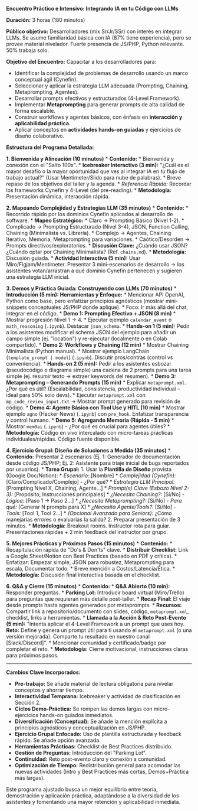 **Encuentro Práctico e Intensivo: Integrando IA en tu Código con LLMs**

**Duración:** 3 horas (180 minutos)

**Público objetivo:** Desarrolladores (mix Sr/Jr/SSr) con interés en integrar LLMs. Se asume familiaridad básica con IA (87% tiene experiencia), pero se provee material nivelador. Fuerte presencia de JS/PHP, Python relevante. 50% trabaja solo.

**Objetivo del Encuentro:**
Capacitar a los desarrolladores para:
*   Identificar la complejidad de problemas de desarrollo usando un marco conceptual ágil (Cynefin).
*   Seleccionar y aplicar la estrategia LLM adecuada (Prompting, Chaining, Metaprompting, Agentes).
*   Desarrollar prompts efectivos y estructurados (4-Level Framework).
*   Implementar **Metaprompting** para generar prompts de alta calidad de forma escalable.
*   Construir workflows y agentes básicos, con énfasis en **interacción y aplicabilidad práctica**.
*   Aplicar conceptos en **actividades hands-on guiadas** y ejercicios de diseño colaborativo.


**Estructura del Programa Detallada:**

**1. Bienvenida y Alineación (10 minutos)**
    *   **Contenido:**
        *   Bienvenida y conexión con el "Salto 100x".
        *   **Icebreaker Interactivo (3 min):** "¿Cuál es el mayor desafío o la mayor oportunidad que ves al integrar IA en *tu* flujo de trabajo actual?" (Usar Mentimeter/Slido para nube de palabras).
        *   Breve repaso de los objetivos del taller y la agenda.
        *   *Referencia Rápida:* Recordar los frameworks Cynefin y 4-Level (del pre-reading).
    *   **Metodología:** Presentación dinámica, interacción rápida.

**2. Mapeando Complejidad y Estrategias LLM (35 minutos)**
    *   **Contenido:**
        *   Recorrido rápido por los dominios Cynefin aplicados al desarrollo de software.
        *   **Mapeo Estratégico:**
            *   Claro -> Prompting Básico (Nivel 1-2).
            *   Complicado -> Prompting Estructurado (Nivel 3-4), JSON, Function Calling, Chaining (Minimalista vs. Librería).
            *   Complejo -> Agentes, Chaining Iterativo, Memoria, Metaprompting para variaciones.
            *   Caótico/Desorden -> Prompts directivos/exploratorios.
        *   **Discusión Clave:** ¿Cuándo usar JSON? ¿Cuándo optar por Chaining Minimalista? (Ref. `chains.md`).
    *   **Metodología:** Discusión guiada.
    *   **Actividad Interactiva (5 min):** Usar Miro/Figjam/Mentimeter. Presentar 3 mini-escenarios de desarrollo -> los asistentes votan/arrastran a qué dominio Cynefin pertenecen y sugieren una estrategia LLM inicial.

**3. Demos y Práctica Guiada: Construyendo con LLMs (70 minutos)**
    *   **Introducción (5 min): Herramientas y Enfoque:**
        *   Mencionar API OpenAI, Python como base, pero enfatizar principios agnósticos (mostrar mini-snippets conceptuales JS/PHP donde aplique).
        *   Foco: Ir más allá del chat, integrar en el código.
    *   **Demo 1: Prompting Efectivo + JSON (8 min)**
        *   Mostrar progresión Nivel 1 -> 4.
        *   Ejecutar ejemplo `calendar_event` o `math_reasoning` (`.ipynb`). Destacar `json_schema`.
    *   **Hands-on 1 (5 min):** Pedir a los asistentes modificar el schema JSON del ejemplo para añadir un campo simple (ej. "location") y re-ejecutar (localmente o en Colab compartido).
    *   **Demo 2: Workflows y Chaining (12 min)**
        *   Mostrar Chaining Minimalista (Python manual).
        *   Mostrar ejemplo LangChain (`template_prompt | model`) (`.ipynb`). Discutir pros/contras (control vs conveniencia).
    *   **Hands-on 2 (5 min):** Pedir a los asistentes esbozar (pseudocódigo o diagrama simple) una cadena de 2 prompts para una tarea simple (ej. resumir texto -> extraer keywords del resumen).
    *   **Demo 3: Metaprompting – Generando Prompts (15 min)**
        *   Explicar `metaprompt.xml`. ¿Por qué es útil? (Escalabilidad, consistencia, productividad individual – ideal para 50% solo devs).
        *   Ejecutar `metaprompt.xml` con `mp_code_review_input.txt` -> Mostrar prompt generado para revisión de código.
    *   **Demo 4: Agente Básico con Tool Use y HITL (10 min)**
        *   Mostrar ejemplo `agno` (Hacker News) (`.ipynb`) con `pre_hook`. Enfatizar transparencia y control humano.
    *   **Demo 5: Agregando Memoria (Rápida - 5 min)**
        *   Mostrar `mem0ai` (`.ipynb`) – ¿Por qué es crucial para agentes útiles?
    *   **Metodología:** Código en vivo intercalado con micro-tareas prácticas individuales/rápidas. Código fuente disponible.

**4. Ejercicio Grupal: Diseño de Soluciones a Medida (35 minutos)**
    *   **Contenido:** Presentar 2 escenarios (Ej. 1: Generador de documentación desde código JS/PHP; Ej. 2: Asistente para triaje inicial de bugs reportados por usuarios).
    *   **Tarea Grupal:**
        1.  Usar la **Plantilla de Diseño** provista (Google Doc/Notion):
            *   *Escenario:* [Nombre]
            *   *Complejidad (Cynefin):* [Claro/Complicado/Complejo] - ¿Por qué?
            *   *Estrategia LLM Principal:* [Prompting Nivel X, Chaining, Agente...]
            *   *Prompt(s) Clave (Esbozo Nivel 2-3):* [Propósito, Instrucciones principales]
            *   *¿Necesita Chaining?:* [Sí/No] - *Lógica:* [Paso 1 -> Paso 2...]
            *   *¿Necesita Metaprompting?:* [Sí/No] - *Para qué:* [Generar N prompts para X]
            *   *¿Necesita Agente/Tools?:* [Sí/No] - *Tools:* [Tool 1, Tool 2...]
            *   *(Opcional Avanzado para Seniors):* ¿Cómo manejarías errores o evaluarías la salida?
        2.  Preparar presentación de 3 minutos.
    *   **Metodología:** Breakout rooms. Instructor rota para guiar. Presentaciones rápidas + 2 min feedback del instructor por grupo.

**5. Mejores Prácticas y Próximos Pasos (15 minutos)**
    *   **Contenido:**
        *   Recapitulación rápida de "Do's & Don'ts" clave.
        *   **Distribuir Checklist:** Link a Google Sheet/Notion con Best Practices (basado en PDF y crítica).
        *   Enfatizar: Empezar simple, JSON para robustez, Metaprompting para escala, Documentar todo.
        *   Breve mención a Costos/Latencia/Ética.
    *   **Metodología:** Discusión final interactiva basada en el checklist.

**6. Q&A y Cierre (15 minutos)**
    *   **Contenido:**
        *   **Q&A Abierto (10 min):** Responder preguntas.
        *   **Parking Lot:** Introducir board virtual (Miro/Trello) para preguntas que requieran más detalle post-taller.
        *   **Recap Final:** El viaje desde prompts hasta agentes generados por metaprompts.
        *   **Recursos:** Compartir link a repositorio/documento con slides, código, `metaprompt.xml`, checklist, links a herramientas.
        *   **Llamada a la Acción & Reto Post-Evento (5 min):** "Intenta aplicar el 4-Level Framework a un prompt que uses hoy. **Reto:** Define y genera un prompt útil para ti usando el `metaprompt.xml` (o una versión mejorada). Comparte tu resultado en nuestro canal [Slack/Discord]".
        *   Mencionar comunidad y certificado/badge por completar el reto.
    *   **Metodología:** Cierre motivacional, instrucciones claras para próximos pasos.

---

**Cambios Clave Incorporados:**

*   **Pre-trabajo:** Se añade material de lectura obligatoria para nivelar conceptos y ahorrar tiempo.
*   **Interactividad Temprana:** Icebreaker y actividad de clasificación en Sección 2.
*   **Ciclos Demo-Práctica:** Se rompen las demos largas con micro-ejercicios hands-on guiados inmediatos.
*   **Diversificación (Conceptual):** Se añade la mención explícita a principios agnósticos y conceptualización en JS/PHP.
*   **Ejercicio Grupal Enfocado:** Uso de plantilla estructurada y feedback rápido. Se añade opción avanzada.
*   **Herramientas Prácticas:** Checklist de Best Practices distribuido.
*   **Gestión de Preguntas:** Introducción del "Parking Lot".
*   **Continuidad:** Reto post-evento claro y conexión a comunidad.
*   **Optimización de Tiempo:** Redistribución general para acomodar las nuevas actividades (Intro y Best Practices más cortas, Demos+Práctica más largas).

Este programa ajustado busca un mejor equilibrio entre teoría, demostración y aplicación práctica, adaptándose a la diversidad de los asistentes y fomentando una mayor retención y aplicabilidad inmediata.